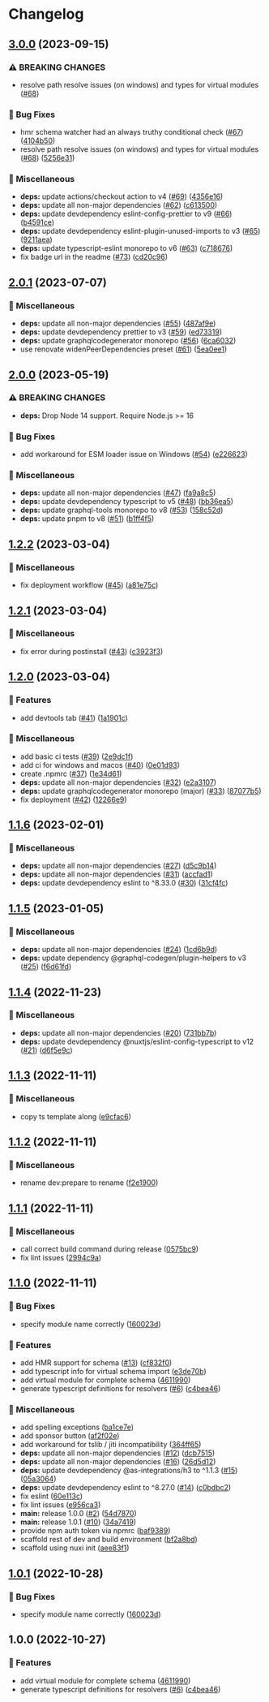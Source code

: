 # Changelog

## [3.0.0](https://github.com/tobiasdiez/nuxt-graphql-server/compare/v2.0.1...v3.0.0) (2023-09-15)

### ⚠ BREAKING CHANGES

- resolve path resolve issues (on windows) and types for virtual modules ([#68](https://github.com/tobiasdiez/nuxt-graphql-server/issues/68))

### 🐛 Bug Fixes

- hmr schema watcher had an always truthy conditional check ([#67](https://github.com/tobiasdiez/nuxt-graphql-server/issues/67)) ([4104b50](https://github.com/tobiasdiez/nuxt-graphql-server/commit/4104b50b1e36a77638c961378ce308b34f997725))
- resolve path resolve issues (on windows) and types for virtual modules ([#68](https://github.com/tobiasdiez/nuxt-graphql-server/issues/68)) ([5256e31](https://github.com/tobiasdiez/nuxt-graphql-server/commit/5256e314a175485d717d2c3335f7bdbf511fe315))

### 🧹 Miscellaneous

- **deps:** update actions/checkout action to v4 ([#69](https://github.com/tobiasdiez/nuxt-graphql-server/issues/69)) ([4356e16](https://github.com/tobiasdiez/nuxt-graphql-server/commit/4356e1634695b276b219c8d2b2b720040cc9a09b))
- **deps:** update all non-major dependencies ([#62](https://github.com/tobiasdiez/nuxt-graphql-server/issues/62)) ([c613500](https://github.com/tobiasdiez/nuxt-graphql-server/commit/c61350059ca7dfb026eef19cefd98a00bc45dfaf))
- **deps:** update devdependency eslint-config-prettier to v9 ([#66](https://github.com/tobiasdiez/nuxt-graphql-server/issues/66)) ([b4591ce](https://github.com/tobiasdiez/nuxt-graphql-server/commit/b4591cee0287f9580ddf93ea85ef915ebb41d0b1))
- **deps:** update devdependency eslint-plugin-unused-imports to v3 ([#65](https://github.com/tobiasdiez/nuxt-graphql-server/issues/65)) ([9211aea](https://github.com/tobiasdiez/nuxt-graphql-server/commit/9211aea3247e5d73eddaf5a0f8ff9747e046b9af))
- **deps:** update typescript-eslint monorepo to v6 ([#63](https://github.com/tobiasdiez/nuxt-graphql-server/issues/63)) ([c718676](https://github.com/tobiasdiez/nuxt-graphql-server/commit/c718676a16262479c674c7906a2a4f5d5f61e15f))
- fix badge url in the readme ([#73](https://github.com/tobiasdiez/nuxt-graphql-server/issues/73)) ([cd20c96](https://github.com/tobiasdiez/nuxt-graphql-server/commit/cd20c96fd2f11896c6159feb12223e87dc8fdd23))

## [2.0.1](https://github.com/tobiasdiez/nuxt-graphql-server/compare/v2.0.0...v2.0.1) (2023-07-07)

### 🧹 Miscellaneous

- **deps:** update all non-major dependencies ([#55](https://github.com/tobiasdiez/nuxt-graphql-server/issues/55)) ([487af9e](https://github.com/tobiasdiez/nuxt-graphql-server/commit/487af9e3ca4d44c85106792c00f969990163511b))
- **deps:** update devdependency prettier to v3 ([#59](https://github.com/tobiasdiez/nuxt-graphql-server/issues/59)) ([ed73319](https://github.com/tobiasdiez/nuxt-graphql-server/commit/ed733190d1142e0b70c289eebf82a0b199212a8f))
- **deps:** update graphqlcodegenerator monorepo ([#56](https://github.com/tobiasdiez/nuxt-graphql-server/issues/56)) ([6ca6032](https://github.com/tobiasdiez/nuxt-graphql-server/commit/6ca6032652e34962c2ae57bb7b2a818f6aa467b6))
- use renovate widenPeerDependencies preset ([#61](https://github.com/tobiasdiez/nuxt-graphql-server/issues/61)) ([5ea0ee1](https://github.com/tobiasdiez/nuxt-graphql-server/commit/5ea0ee11a7ed00715814783d6b65edbe01507d64))

## [2.0.0](https://github.com/tobiasdiez/nuxt-graphql-server/compare/v1.2.2...v2.0.0) (2023-05-19)

### ⚠ BREAKING CHANGES

- **deps:** Drop Node 14 support. Require Node.js >= 16

### 🐛 Bug Fixes

- add workaround for ESM loader issue on Windows ([#54](https://github.com/tobiasdiez/nuxt-graphql-server/issues/54)) ([e226623](https://github.com/tobiasdiez/nuxt-graphql-server/commit/e226623b6118b65fdf2cf5e4b32f82bf120ce0eb))

### 🧹 Miscellaneous

- **deps:** update all non-major dependencies ([#47](https://github.com/tobiasdiez/nuxt-graphql-server/issues/47)) ([fa9a8c5](https://github.com/tobiasdiez/nuxt-graphql-server/commit/fa9a8c5934bda18d4b5300a943254ede024eb90a))
- **deps:** update devdependency typescript to v5 ([#48](https://github.com/tobiasdiez/nuxt-graphql-server/issues/48)) ([bb36ea5](https://github.com/tobiasdiez/nuxt-graphql-server/commit/bb36ea5f32b266a86f69276a716981ef5ac25203))
- **deps:** update graphql-tools monorepo to v8 ([#53](https://github.com/tobiasdiez/nuxt-graphql-server/issues/53)) ([158c52d](https://github.com/tobiasdiez/nuxt-graphql-server/commit/158c52da6ef1c344abd886b7358aea73fb0dfc2e))
- **deps:** update pnpm to v8 ([#51](https://github.com/tobiasdiez/nuxt-graphql-server/issues/51)) ([b1ff4f5](https://github.com/tobiasdiez/nuxt-graphql-server/commit/b1ff4f5e43e313d85d9a91d84ab0df52c76b65a4))

## [1.2.2](https://github.com/tobiasdiez/nuxt-graphql-server/compare/v1.2.1...v1.2.2) (2023-03-04)

### 🧹 Miscellaneous

- fix deployment workflow ([#45](https://github.com/tobiasdiez/nuxt-graphql-server/issues/45)) ([a81e75c](https://github.com/tobiasdiez/nuxt-graphql-server/commit/a81e75c56591d46489c36727d8102b9bbcb8822b))

## [1.2.1](https://github.com/tobiasdiez/nuxt-graphql-server/compare/v1.2.0...v1.2.1) (2023-03-04)

### 🧹 Miscellaneous

- fix error during postinstall ([#43](https://github.com/tobiasdiez/nuxt-graphql-server/issues/43)) ([c3923f3](https://github.com/tobiasdiez/nuxt-graphql-server/commit/c3923f3290b6ec73db340418f551d34b84e8088e))

## [1.2.0](https://github.com/tobiasdiez/nuxt-graphql-server/compare/v1.1.6...v1.2.0) (2023-03-04)

### 🔖 Features

- add devtools tab ([#41](https://github.com/tobiasdiez/nuxt-graphql-server/issues/41)) ([1a1901c](https://github.com/tobiasdiez/nuxt-graphql-server/commit/1a1901cb414b7caa4447e036e4433080a04edd5c))

### 🧹 Miscellaneous

- add basic ci tests ([#39](https://github.com/tobiasdiez/nuxt-graphql-server/issues/39)) ([2e9dc1f](https://github.com/tobiasdiez/nuxt-graphql-server/commit/2e9dc1f6467411d8c0ba6954d7790bce9b53ae5c))
- add ci for windows and macos ([#40](https://github.com/tobiasdiez/nuxt-graphql-server/issues/40)) ([0e01d93](https://github.com/tobiasdiez/nuxt-graphql-server/commit/0e01d93c5ef9cc9a82c79b7184df6ff9bfbe4874))
- create .npmrc ([#37](https://github.com/tobiasdiez/nuxt-graphql-server/issues/37)) ([1e34d61](https://github.com/tobiasdiez/nuxt-graphql-server/commit/1e34d618af1f031edb3d10dd14579191590df64f))
- **deps:** update all non-major dependencies ([#32](https://github.com/tobiasdiez/nuxt-graphql-server/issues/32)) ([e2a3107](https://github.com/tobiasdiez/nuxt-graphql-server/commit/e2a31071f3b7fd5916e8521a79c60aacd9b00f30))
- **deps:** update graphqlcodegenerator monorepo (major) ([#33](https://github.com/tobiasdiez/nuxt-graphql-server/issues/33)) ([87077b5](https://github.com/tobiasdiez/nuxt-graphql-server/commit/87077b53d2b667585da53469f28fd71f9af13ac3))
- fix deployment ([#42](https://github.com/tobiasdiez/nuxt-graphql-server/issues/42)) ([12266e9](https://github.com/tobiasdiez/nuxt-graphql-server/commit/12266e90a2e064cdb00abc794ea0edb67158aefe))

## [1.1.6](https://github.com/tobiasdiez/nuxt-graphql-server/compare/v1.1.5...v1.1.6) (2023-02-01)

### 🧹 Miscellaneous

- **deps:** update all non-major dependencies ([#27](https://github.com/tobiasdiez/nuxt-graphql-server/issues/27)) ([d5c9b14](https://github.com/tobiasdiez/nuxt-graphql-server/commit/d5c9b14e87cf79515c87232858b2a9e993d966a5))
- **deps:** update all non-major dependencies ([#31](https://github.com/tobiasdiez/nuxt-graphql-server/issues/31)) ([accfad1](https://github.com/tobiasdiez/nuxt-graphql-server/commit/accfad15328d953661096e67f4683b47cbea9201))
- **deps:** update devdependency eslint to ^8.33.0 ([#30](https://github.com/tobiasdiez/nuxt-graphql-server/issues/30)) ([31cf4fc](https://github.com/tobiasdiez/nuxt-graphql-server/commit/31cf4fc074552cc229c936a5b17622f034225078))

## [1.1.5](https://github.com/tobiasdiez/nuxt-graphql-server/compare/v1.1.4...v1.1.5) (2023-01-05)

### 🧹 Miscellaneous

- **deps:** update all non-major dependencies ([#24](https://github.com/tobiasdiez/nuxt-graphql-server/issues/24)) ([1cd6b9d](https://github.com/tobiasdiez/nuxt-graphql-server/commit/1cd6b9d131cab47f30f5334615fd875f52b71017))
- **deps:** update dependency @graphql-codegen/plugin-helpers to v3 ([#25](https://github.com/tobiasdiez/nuxt-graphql-server/issues/25)) ([f6d61fd](https://github.com/tobiasdiez/nuxt-graphql-server/commit/f6d61fdb29841ac9ac0850d7c4551307f3f58b17))

## [1.1.4](https://github.com/tobiasdiez/nuxt-graphql-server/compare/v1.1.3...v1.1.4) (2022-11-23)

### 🧹 Miscellaneous

- **deps:** update all non-major dependencies ([#20](https://github.com/tobiasdiez/nuxt-graphql-server/issues/20)) ([731bb7b](https://github.com/tobiasdiez/nuxt-graphql-server/commit/731bb7b710ec4c3f143eb23f7130c16a08edeb09))
- **deps:** update devdependency @nuxtjs/eslint-config-typescript to v12 ([#21](https://github.com/tobiasdiez/nuxt-graphql-server/issues/21)) ([d6f5e9c](https://github.com/tobiasdiez/nuxt-graphql-server/commit/d6f5e9c17d1b799c9d2dac9ceb8db07691971c43))

## [1.1.3](https://github.com/tobiasdiez/nuxt-graphql-server/compare/v1.1.2...v1.1.3) (2022-11-11)

### 🧹 Miscellaneous

- copy ts template along ([e9cfac6](https://github.com/tobiasdiez/nuxt-graphql-server/commit/e9cfac6ba60be3cdd1840ac5b0c2a710a71e8d0a))

## [1.1.2](https://github.com/tobiasdiez/nuxt-graphql-server/compare/v1.1.1...v1.1.2) (2022-11-11)

### 🧹 Miscellaneous

- rename dev:prepare to rename ([f2e1900](https://github.com/tobiasdiez/nuxt-graphql-server/commit/f2e190011dcc68aecf4c242c56a00a21bb664fb0))

## [1.1.1](https://github.com/tobiasdiez/nuxt-graphql-server/compare/v1.1.0...v1.1.1) (2022-11-11)

### 🧹 Miscellaneous

- call correct build command during release ([0575bc9](https://github.com/tobiasdiez/nuxt-graphql-server/commit/0575bc9ab85ed2469451b408e6133f05e7ac0263))
- fix lint issues ([2994c9a](https://github.com/tobiasdiez/nuxt-graphql-server/commit/2994c9a1ade3a15509e28486a175c3e4c5c32c43))

## [1.1.0](https://github.com/tobiasdiez/nuxt-graphql-server/compare/v1.0.1...v1.1.0) (2022-11-11)

### 🐛 Bug Fixes

- specify module name correctly ([160023d](https://github.com/tobiasdiez/nuxt-graphql-server/commit/160023d2ec6e4a6d7e818274c799539c1b1718e6))

### 🔖 Features

- add HMR support for schema ([#13](https://github.com/tobiasdiez/nuxt-graphql-server/issues/13)) ([cf832f0](https://github.com/tobiasdiez/nuxt-graphql-server/commit/cf832f0568a6c8bfb5e76451252e446fdc701364))
- add typescript info for virtual schema import ([e3de70b](https://github.com/tobiasdiez/nuxt-graphql-server/commit/e3de70b7f92d9eac98ef7cd9cbe974475c0a3a6e))
- add virtual module for complete schema ([4611990](https://github.com/tobiasdiez/nuxt-graphql-server/commit/46119903f756bed39e58122e8715bd245e2c779b))
- generate typescript definitions for resolvers ([#6](https://github.com/tobiasdiez/nuxt-graphql-server/issues/6)) ([c4bea46](https://github.com/tobiasdiez/nuxt-graphql-server/commit/c4bea460359f65a80cfc061345d7b80bb0def6b1))

### 🧹 Miscellaneous

- add spelling exceptions ([ba1ce7e](https://github.com/tobiasdiez/nuxt-graphql-server/commit/ba1ce7e0a62f807e1479b3368188b442dc7172eb))
- add sponsor button ([af2f02e](https://github.com/tobiasdiez/nuxt-graphql-server/commit/af2f02e3762b25dc9dff8d2a7d1820ae72f8237f))
- add workaround for tslib / jiti incompatibility ([364ff65](https://github.com/tobiasdiez/nuxt-graphql-server/commit/364ff65c69808ea5c6380b5c75932df4a192672b))
- **deps:** update all non-major dependencies ([#12](https://github.com/tobiasdiez/nuxt-graphql-server/issues/12)) ([dcb7515](https://github.com/tobiasdiez/nuxt-graphql-server/commit/dcb7515897f256ba11fbda93598ebe3803e611dc))
- **deps:** update all non-major dependencies ([#16](https://github.com/tobiasdiez/nuxt-graphql-server/issues/16)) ([26d5d12](https://github.com/tobiasdiez/nuxt-graphql-server/commit/26d5d122d0c4a198d00faad41627678eb3dae467))
- **deps:** update devdependency @as-integrations/h3 to ^1.1.3 ([#15](https://github.com/tobiasdiez/nuxt-graphql-server/issues/15)) ([05a3064](https://github.com/tobiasdiez/nuxt-graphql-server/commit/05a30648146c074f2d59429a333ec7383b441414))
- **deps:** update devdependency eslint to ^8.27.0 ([#14](https://github.com/tobiasdiez/nuxt-graphql-server/issues/14)) ([c0bdbc2](https://github.com/tobiasdiez/nuxt-graphql-server/commit/c0bdbc2652f0838c02429f77fa94d4c1cb64f7d7))
- fix eslint ([60e113c](https://github.com/tobiasdiez/nuxt-graphql-server/commit/60e113ca2b4adf6d895d45f90939937835bf91c8))
- fix lint issues ([e956ca3](https://github.com/tobiasdiez/nuxt-graphql-server/commit/e956ca3a8c5e2b52dee56b6a9d0df9f285fbb16d))
- **main:** release 1.0.0 ([#2](https://github.com/tobiasdiez/nuxt-graphql-server/issues/2)) ([54d7870](https://github.com/tobiasdiez/nuxt-graphql-server/commit/54d7870b382f20df2bc14a98e46f533fc38c4489))
- **main:** release 1.0.1 ([#10](https://github.com/tobiasdiez/nuxt-graphql-server/issues/10)) ([34a7419](https://github.com/tobiasdiez/nuxt-graphql-server/commit/34a74196679034f2c7eb10aa3ca850a9e0b63d1e))
- provide npm auth token via npmrc ([baf9389](https://github.com/tobiasdiez/nuxt-graphql-server/commit/baf93893df758e9d35a830593db0e169859c511a))
- scaffold rest of dev and build environment ([bf2a8bd](https://github.com/tobiasdiez/nuxt-graphql-server/commit/bf2a8bdc4eaceebf858f81a54f0e45774cd78913))
- scaffold using nuxi init ([aee83f1](https://github.com/tobiasdiez/nuxt-graphql-server/commit/aee83f12fecf21951e9aff87190ee4771e9e7d29))

## [1.0.1](https://github.com/tobiasdiez/nuxt-graphql-server/compare/v1.0.0...v1.0.1) (2022-10-28)

### 🐛 Bug Fixes

- specify module name correctly ([160023d](https://github.com/tobiasdiez/nuxt-graphql-server/commit/160023d2ec6e4a6d7e818274c799539c1b1718e6))

## 1.0.0 (2022-10-27)

### 🔖 Features

- add virtual module for complete schema ([4611990](https://github.com/tobiasdiez/nuxt-graphql-server/commit/46119903f756bed39e58122e8715bd245e2c779b))
- generate typescript definitions for resolvers ([#6](https://github.com/tobiasdiez/nuxt-graphql-server/issues/6)) ([c4bea46](https://github.com/tobiasdiez/nuxt-graphql-server/commit/c4bea460359f65a80cfc061345d7b80bb0def6b1))
